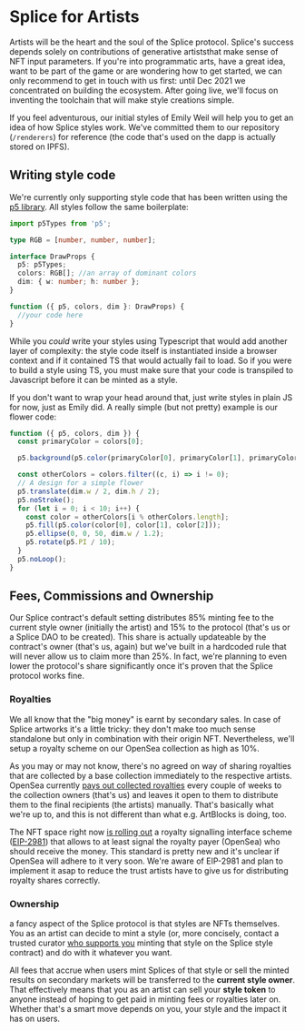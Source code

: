 # Splice for Artists

Artists will be the heart and the soul of the Splice protocol. Splice's success depends solely on contributions of generative artiststhat make sense of NFT input parameters. If you're into programmatic arts, have a great idea, want to be part of the game or are wondering how to get started, we can only recommend to get in touch with us first: until Dec 2021 we concentrated on building the ecosystem. After going live, we'll focus on inventing the toolchain that will make style creations simple. 

If you feel adventurous, our initial styles of Emily Weil will help you to get an idea of how Splice styles work. We've committed them to our repository (`/renderers`) for reference (the code that's used on the dapp is actually stored on IPFS). 

## Writing style code

We're currently only supporting style code that has been written using the [p5 library](https://p5js.org/). All styles follow the same boilerplate:

```ts
import p5Types from 'p5';

type RGB = [number, number, number];

interface DrawProps {
  p5: p5Types;
  colors: RGB[]; //an array of dominant colors 
  dim: { w: number; h: number };
}

function ({ p5, colors, dim }: DrawProps) {
  //your code here
}
```

While you *could* write your styles using Typescript that would add another layer of complexity: the style code itself is instantiated inside a browser context and if it contained TS that would actually fail to load. So if you were to build a style using TS, you must make sure that your code is transpiled to Javascript before it can be minted as a style. 

If you don't want to wrap your head around that, just write styles in plain JS for now, just as Emily did. A really simple (but not pretty) example is our flower code:

```js
function ({ p5, colors, dim }) {
  const primaryColor = colors[0];

  p5.background(p5.color(primaryColor[0], primaryColor[1], primaryColor[2]));

  const otherColors = colors.filter((c, i) => i != 0);
  // A design for a simple flower
  p5.translate(dim.w / 2, dim.h / 2);
  p5.noStroke();
  for (let i = 0; i < 10; i++) {
    const color = otherColors[i % otherColors.length];
    p5.fill(p5.color(color[0], color[1], color[2]));
    p5.ellipse(0, 0, 50, dim.w / 1.2);
    p5.rotate(p5.PI / 10);
  }
  p5.noLoop();
}
```

## Fees, Commissions and Ownership

Our Splice contract's default setting distributes 85% minting fee to the current style owner (initially the artist) and 15% to the protocol (that's us or a Splice DAO to be created). This share is actually updateable by the contract's owner (that's us, again) but we've built in a hardcoded rule that will never allow us to claim more than 25%. In fact, we're planning to even lower the protocol's share significantly once it's proven that the Splice protocol works fine.

### Royalties 

We all know that the "big money" is earnt by secondary sales. In case of Splice artworks it's a little tricky: they don't make too much sense standalone but only in combination with their origin NFT. Nevertheless, we'll setup a royalty scheme on our OpenSea collection as high as 10%. 

As you may or may not know, there's no agreed on way of sharing royalties that are collected by a base collection immediately to the respective artists. OpenSea currently [pays out collected royalties](https://docs.opensea.io/docs/10-setting-fees-on-secondary-sales#receiving-your-revenue) every couple of weeks to the collection owners (that's us) and leaves it open to them to distribute them to the final recipients (the artists) manually. That's basically what we're up to, and this is not different than what e.g. ArtBlocks is doing, too. 

The NFT space right now [is rolling out](https://github.com/ethereum/EIPs/issues/2907) a royalty signalling interface scheme ([EIP-2981](https://eips.ethereum.org/EIPS/eip-2981)) that allows to at least signal the royalty payer (OpenSea) who should receive the money. This standard is pretty new and it's unclear if OpenSea will adhere to it very soon. We're aware of EIP-2981 and plan to implement it asap to reduce the trust artists have to give us for distributing royalty shares correctly.

### Ownership

a fancy aspect of the Splice protocol is that styles are NFTs themselves. You as an artist can decide to mint a style (or, more concisely, contact a trusted curator [who supports you](https://github.com/SpliceNFT/splicenft/issues/130) minting that style on the Splice style contract) and do with it whatever you want.

All fees that accrue when users mint Splices of that style or sell the minted results on secondary markets will be transferred to the **current style owner**. That effectively means that you as an artist can sell your **style token** to anyone instead of hoping to get paid in minting fees or royalties later on. Whether that's a smart move depends on you, your style and the impact it has on users.

